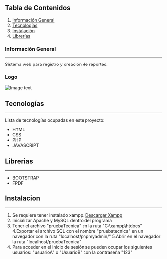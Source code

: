 ## Tabla de Contenidos
1. [Información General](#informacion-general)
2. [Tecnologías](#tecnologias)
3. [Instalación](#instalacion)
3. [Librerías](#librerias)

### Información General
***
Sistema web para registro y creación de reportes.
### Logo
![Image text](https://media-exp1.licdn.com/dms/image/C5603AQG4Uuh-A0BJ4A/profile-displayphoto-shrink_800_800/0/1606594565042?e=1620259200&v=beta&t=vE0bWzK_0_PrDFMdGnEwvCbTWLL3xc1Y6n3lp9R0IIw)
## Tecnologías
***
Lista de tecnologías ocupadas en este proyecto:
- HTML
- CSS
- PHP
- JAVASCRIPT
## Librerias
***
- BOOTSTRAP
- FPDF

## Instalacion
***
1. Se requiere tener instalado xampp. [Descargar Xampp](http://https://www.apachefriends.org/es/download.html "Descargar Xampp")
2. Inicializar Apache y MySQL dentro del programa
3. Tener el archivo "pruebaTecnica" en la ruta "C:\xampp\htdocs"
4.Exportar el archivo SQL con el nombre "pruebatecnica" en un navegador con la ruta "localhost/phpmyadmin/"
5.Abrir en el navegador la ruta "localhost/pruebaTecnica"
6. Para acceder en el inicio de sesión se pueden ocupar los siguientes usuarios: "usuarioA" o "UsuarioB" con la contraseña "123"

